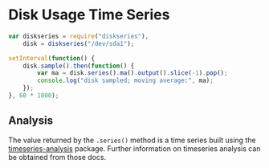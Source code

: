Disk Usage Time Series
======================

```js
var diskseries = require("diskseries"),
    disk = diskseries("/dev/sda1");

setInterval(function() {
    disk.sample().then(function() {
        var ma = disk.series().ma().output().slice(-1).pop();
        console.log("disk sampled; moving average:", ma);
    });
}, 60 * 1000);
```

Analysis
--------
The value returned by the `.series()` method is a time series built using the
[timeseries-analysis](https://www.npmjs.com/package/timeseries-analysis)
package.  Further information on timeseries analysis can be obtained from
those docs.
